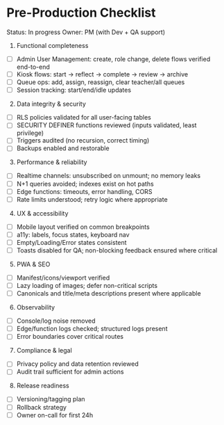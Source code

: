 # Pre-Production Checklist

Status: In progress
Owner: PM (with Dev + QA support)

1. Functional completeness
- [ ] Admin User Management: create, role change, delete flows verified end-to-end
- [ ] Kiosk flows: start → reflect → complete → review → archive
- [ ] Queue ops: add, assign, reassign, clear teacher/all queues
- [ ] Session tracking: start/end/idle updates

2. Data integrity & security
- [ ] RLS policies validated for all user-facing tables
- [ ] SECURITY DEFINER functions reviewed (inputs validated, least privilege)
- [ ] Triggers audited (no recursion, correct timing)
- [ ] Backups enabled and restorable

3. Performance & reliability
- [ ] Realtime channels: unsubscribed on unmount; no memory leaks
- [ ] N+1 queries avoided; indexes exist on hot paths
- [ ] Edge functions: timeouts, error handling, CORS
- [ ] Rate limits understood; retry logic where appropriate

4. UX & accessibility
- [ ] Mobile layout verified on common breakpoints
- [ ] a11y: labels, focus states, keyboard nav
- [ ] Empty/Loading/Error states consistent
- [ ] Toasts disabled for QA; non-blocking feedback ensured where critical

5. PWA & SEO
- [ ] Manifest/icons/viewport verified
- [ ] Lazy loading of images; defer non-critical scripts
- [ ] Canonicals and title/meta descriptions present where applicable

6. Observability
- [ ] Console/log noise removed
- [ ] Edge/function logs checked; structured logs present
- [ ] Error boundaries cover critical routes

7. Compliance & legal
- [ ] Privacy policy and data retention reviewed
- [ ] Audit trail sufficient for admin actions

8. Release readiness
- [ ] Versioning/tagging plan
- [ ] Rollback strategy
- [ ] Owner on-call for first 24h
